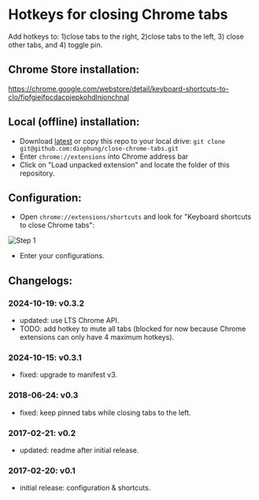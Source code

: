 # Hotkeys for closing Chrome tabs
Add hotkeys to: 1)close tabs to the right, 2)close tabs to the left, 3) close other tabs, and 4) toggle pin. 

## Chrome Store installation: 
https://chrome.google.com/webstore/detail/keyboard-shortcuts-to-clo/fipfgiejfpcdacpjepkohdlnjonchnal

## Local (offline) installation:
- Download [latest](https://github.com/diophung/close-chrome-tabs/archive/refs/heads/master.zip) or copy this repo to your local drive: `git clone git@github.com:diophung/close-chrome-tabs.git`
- Enter `chrome://extensions` into Chrome address bar
- Click on "Load unpacked extension" and locate the folder of this repository.

## Configuration:
- Open `chrome://extensions/shortcuts` and look for "Keyboard shortcuts to close Chrome tabs":

![Step 1](https://github.com/diophung/close-chrome-tabs/blob/main/images/step1.png)

- Enter your configurations.


## Changelogs:
### 2024-10-19: v0.3.2
- updated: use LTS Chrome API.
- TODO: add hotkey to mute all tabs (blocked for now because Chrome extensions can only have 4 maximum hotkeys).

### 2024-10-15: v0.3.1
- fixed: upgrade to manifest v3.

### 2018-06-24: v0.3
- fixed: keep pinned tabs while closing tabs to the left. 

### 2017-02-21: v0.2
- updated: readme after initial release.

### 2017-02-20: v0.1
- initial release: configuration & shortcuts.
